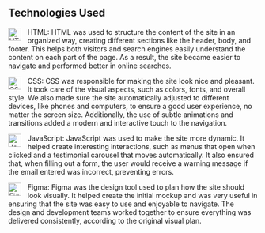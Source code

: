 ## Technologies Used
<img align="left" alt="HTML5" width="26px" style="padding-right:10px;" src="https://cdn.jsdelivr.net/gh/devicons/devicon/icons/html5/html5-original.svg" /> HTML: HTML was used to structure the content of the site in an organized way, creating different sections like the header, body, and footer. This helps both visitors and search engines easily understand the content on each part of the page. As a result, the site became easier to navigate and performed better in online searches.

<img align="left" alt="CSS3" width="26px" style="padding-right:10px;" src="https://cdn.jsdelivr.net/gh/devicons/devicon/icons/css3/css3-original.svg" /> CSS: CSS was responsible for making the site look nice and pleasant. It took care of the visual aspects, such as colors, fonts, and overall style. We also made sure the site automatically adjusted to different devices, like phones and computers, to ensure a good user experience, no matter the screen size. Additionally, the use of subtle animations and transitions added a modern and interactive touch to the navigation.

<img align="left" alt="JavaScript" width="26px" style="padding-right:10px;" src="https://cdn.jsdelivr.net/gh/devicons/devicon/icons/javascript/javascript-original.svg" /> JavaScript: JavaScript was used to make the site more dynamic. It helped create interesting interactions, such as menus that open when clicked and a testimonial carousel that moves automatically. It also ensured that, when filling out a form, the user would receive a warning message if the email entered was incorrect, preventing errors.

<img align="left" alt="Figma" width="26px" style="padding-right:10px;" src="https://cdn.jsdelivr.net/gh/devicons/devicon@latest/icons/figma/figma-original.svg" /> Figma: Figma was the design tool used to plan how the site should look visually. It helped create the initial mockup and was very useful in ensuring that the site was easy to use and enjoyable to navigate. The design and development teams worked together to ensure everything was delivered consistently, according to the original visual plan.
